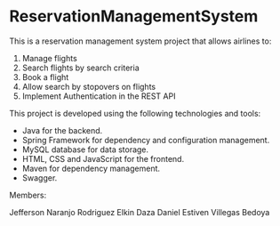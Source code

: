 # ReservationManagementSystem

This is a reservation management system project that allows airlines to:
1. Manage flights
2. Search flights by search criteria
3. Book a flight
4. Allow search by stopovers on flights
5. Implement Authentication in the REST API

This project is developed using the following technologies and tools:

- Java for the backend.
- Spring Framework for dependency and configuration management.
- MySQL database for data storage.
- HTML, CSS and JavaScript for the frontend.
- Maven for dependency management.
- Swagger.

Members:

Jefferson Naranjo Rodriguez
Elkin Daza
Daniel Estiven Villegas Bedoya
